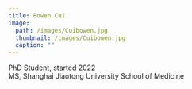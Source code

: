 ```yaml
---
title: Bowen Cui
image: 
  path: /images/Cuibowen.jpg
  thumbnail: /images/Cuibowen.jpg
  caption: ""
---
```

PhD Student, started 2022  
MS, Shanghai Jiaotong University School of Medicine  